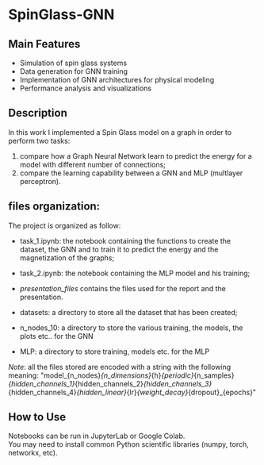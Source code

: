 # SpinGlass-GNN

## Main Features
- Simulation of spin glass systems
- Data generation for GNN training
- Implementation of GNN architectures for physical modeling
- Performance analysis and visualizations

## Description
In this work I implemented a Spin Glass model on a graph in order to perform two tasks: 
1. compare how a Graph Neural Network learn to predict the energy for a model with different number of connections;
2. compare the learning capability between a GNN and MLP (multlayer perceptron).

## files organization:
The project is organized as follow:
- task_1.ipynb: the notebook containing the functions to create the dataset, the GNN and to train it to predict the energy and the magnetization of the graphs;
- task_2.ipynb: the notebook containing the MLP model and his training;
- *presentation_files* contains the files used for the report and the presentation.

- datasets: a directory to store all the dataset that has been created;
- n_nodes_10: a directory to store the various training, the models, the plots etc.. for the GNN

- MLP: a directory to store training, models etc. for the MLP

*Note*: all the files stored are encoded with a string with the following meaning:
"model_{n_nodes}_{n_dimensions}_{h}_{periodic}_{n_samples}_{hidden_channels_1}_{hidden_channels_2}_{hidden_channels_3}_{hidden_channels_4}_{hidden_linear}_{lr}_{weight_decay}_{dropout}_{epochs}"

## How to Use
Notebooks can be run in JupyterLab or Google Colab.  
You may need to install common Python scientific libraries (numpy, torch, networkx, etc).



